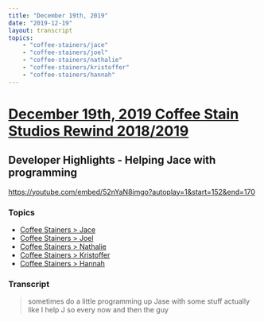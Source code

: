 ```yaml
---
title: "December 19th, 2019"
date: "2019-12-19"
layout: transcript
topics: 
    - "coffee-stainers/jace"
    - "coffee-stainers/joel"
    - "coffee-stainers/nathalie"
    - "coffee-stainers/kristoffer"
    - "coffee-stainers/hannah"
---
```

# [December 19th, 2019 Coffee Stain Studios Rewind 2018/2019](../2019-12-19.md)
## Developer Highlights - Helping Jace with programming
https://youtube.com/embed/52nYaN8imgo?autoplay=1&start=152&end=170
### Topics
* [Coffee Stainers > Jace](../topics/coffee-stainers/jace.md)
* [Coffee Stainers > Joel](../topics/coffee-stainers/joel.md)
* [Coffee Stainers > Nathalie](../topics/coffee-stainers/nathalie.md)
* [Coffee Stainers > Kristoffer](../topics/coffee-stainers/kristoffer.md)
* [Coffee Stainers > Hannah](../topics/coffee-stainers/hannah.md)

### Transcript

> sometimes do a little programming up
> Jase with some stuff actually like I
> help J so every now and then the guy
